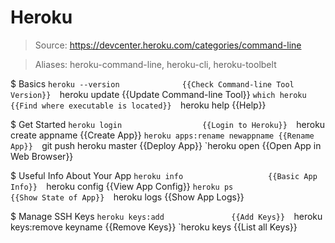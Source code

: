# Heroku

> Source: https://devcenter.heroku.com/categories/command-line

> Aliases: heroku-command-line, heroku-cli, heroku-toolbelt

$ Basics
    `heroku --version              {{Check Command-line Tool Version}} 
    `heroku update                 {{Update Command-line Tool}} 
    `which heroku                  {{Find where executable is located}} 
    `heroku help                   {{Help}} 

$ Get Started
    `heroku login                  {{Login to Heroku}} 
    `heroku create appname         {{Create App}} 
    `heroku apps:rename newappname {{Rename App}} 
    `git push heroku master        {{Deploy App}} 
    `heroku open                   {{Open App in Web Browser}} 

$ Useful Info About Your App
    `heroku info                   {{Basic App Info}} 
    `heroku config                 {{View App Config}} 
    `heroku ps                     {{Show State of App}} 
    `heroku logs                   {{Show App Logs}} 

$ Manage SSH Keys
    `heroku keys:add               {{Add Keys}} 
    `heroku keys:remove keyname    {{Remove Keys}} 
    `heroku keys                   {{List all Keys}} 

